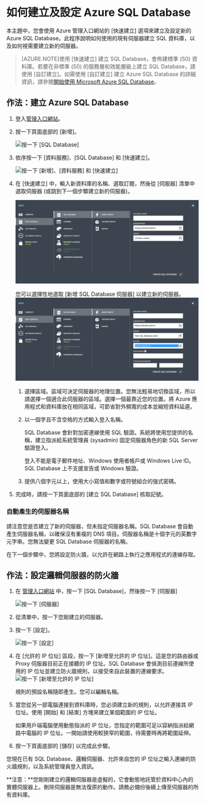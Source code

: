 <properties 
	pageTitle="如何建立及設定 Azure SQL Database - Azure 教學課程" 
	description="如何建立及設定 Azure SQL Database。" 
	services="sql-database" 
	documentationCenter="" 
	authors="sidneyh" 
	manager="jeffreyg" 
	editor=""/>

<tags 
	ms.service="sql-database" 
	ms.workload="data-management" 
	ms.tgt_pltfrm="na" 
	ms.devlang="na" 
	ms.topic="article" 
	ms.date="04/21/2015" 
	ms.author="sidneyh"/>

# 如何建立及設定 Azure SQL Database

本主題中，您會使用 Azure 管理入口網站的 [快速建立] 選項來建立及設定新的 Azure SQL Database。此程序說明如何使用的現有伺服器建立 SQL 資料庫，以及如何視需要建立新的伺服器。

> [AZURE.NOTE]使用 [快速建立] 建立 SQL Database，會佈建標準 (S0) 資料庫。若要在非標準 (S0) 的服務層和效能層級上建立 SQL Database，請使用 [自訂建立]。如需使用 [自訂建立] 建立 Azure SQL Database 的詳細資訊，請參閱[開始使用 Microsoft Azure SQL Database](sql-database-get-started.md)。

## 作法：建立 Azure SQL Database

1. 登入[管理入口網站](https://portal.azure.com/)。

2. 按一下頁面底部的 [新增]。

	![按一下 [SQL Database]][1]

3. 依序按一下 [資料服務]、[SQL Database] 和 [快速建立]。

	![按一下 [新增]、[資料服務] 和 [快速建立]][2]
	 
5. 在 [快速建立] 中，輸入新資料庫的名稱、選取訂閱，然後從 [伺服器] 清單中選取伺服器 (或跳到下一個步驟建立新的伺服器)。

	![在現有的伺服器中建立新的 SQL Database][7]

	您可以選擇性地選取 [新增 SQL Database 伺服器] 以建立新的伺服器。
    ![建立新的 SQL Database 和新的伺服器][8]

	1. 選擇區域。區域可決定伺服器的地理位置。您無法輕易地切換區域，所以請選擇一個適合此伺服器的區域。選擇一個最靠近您的位置。將 Azure 應用程式和資料庫放在相同區域，可節省對外頻寬的成本並縮短資料延遲。
	2. 以一個字且不含空格的方式輸入登入名稱。 

		SQL Database 會針對加密連線使用 SQL 驗證。系統將使用您提供的名稱，建立指派給系統管理員 (sysadmin) 固定伺服器角色的新 SQL Server 驗證登入。

		登入不能是電子郵件地址、Windows 使用者帳戶或 Windows Live ID。SQL Database 上不支援宣告或 Windows 驗證。 
	3. 提供八個字元以上，使用大小寫值和數字或符號組合的強式密碼。

	


9. 完成時，請按一下頁面底部的 [建立 SQL Database] 核取記號。

### 自動產生的伺服器名稱

請注意您是否建立了新的伺服器，但未指定伺服器名稱。SQL Database 會自動產生伺服器名稱，以確保沒有重複的 DNS 項目。伺服器名稱是十個字元的英數字元字串。您無法變更 SQL Database 伺服器的名稱。

在下一個步驟中，您將設定防火牆，以允許在網路上執行之應用程式的連線存取。

<a id="configFWLogical"></a>

## 作法：設定邏輯伺服器的防火牆

1. 在 [管理入口網站](http://manage.windowsazure.com) 中，按一下 [SQL Database]，然後按一下 [伺服器]

	![按一下 [伺服器]][4]
2. 從清單中，按一下您剛建立的伺服器。

2. 按一下 [設定]。

	![按一下 [設定]][5]

3. 在 [允許的 IP 位址] 區段，按一下 [新增至允許的 IP 位址]。這是您的路由器或 Proxy 伺服器目前正在接聽的 IP 位址。SQL Database 會偵測目前連線所使用的 IP 位址並建立防火牆規則，以接受來自此裝置的連線要求。
	![按一下 [新增至允許的 IP 位址]][6]

	規則的預設名稱隨即產生。您可以編輯名稱。
	

4. 當您從另一部電腦連接到資料庫時，您必須建立新的規則，以允許連接其 IP 位址。使用 [開始] 和 [結束] 方塊來建立某個範圍的 IP 位址。

	如果用戶端電腦使用動態指派的 IP 位址，您指定的範圍可足以容納指派給網路中電腦的 IP 位址。一開始請使用較狹窄的範圍，待需要時再將範圍延伸。

7. 按一下頁面底部的 [儲存] 以完成此步驟。

您現在已有 SQL Database、邏輯伺服器、允許來自您的 IP 位址之輸入連線的防火牆規則，以及系統管理員登入資訊。

**注意：**您剛剛建立的邏輯伺服器是虛擬的，它會動態地託管於資料中心內的實體伺服器上。刪除伺服器是無法復原的動作。請務必備份後續上傳至伺服器的所有資料庫。


<!--Image references-->
[1]: ./media/sql-database-create-configure/click-new.png
[2]: ./media/sql-database-create-configure/new-data-services-sql-storage-quick-create.png
[3]: ./media/sql-database-create-configure/server-settings.png
[4]: ./media/sql-database-create-configure/click-servers.png
[5]: ./media/sql-database-create-configure/click-configure.png
[6]: ./media/sql-database-create-configure/allowed-ip-addresses.png
[7]: ./media/sql-database-create-configure/quick-create-existing-server.png
[8]: ./media/sql-database-create-configure/quick-create-new-server.png



 

<!---HONumber=July15_HO4-->